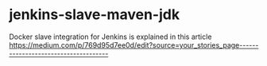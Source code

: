 # jenkins-slave-maven-jdk

Docker slave integration for Jenkins is explained in this article https://medium.com/p/769d95d7ee0d/edit?source=your_stories_page-------------------------------------
